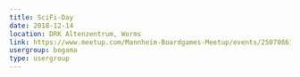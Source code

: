 ```yaml
---
title: SciFi-Day
date: 2018-12-14
location: DRK Altenzentrum, Worms
link: https://www.meetup.com/Mannheim-Boardgames-Meetup/events/250708616/
usergroup: bogama
type: usergroup
---
```

